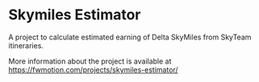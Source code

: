 # Skymiles Estimator

A project to calculate estimated earning of Delta SkyMiles from SkyTeam itineraries.

More information about the project is available at https://fwmotion.com/projects/skymiles-estimator/
